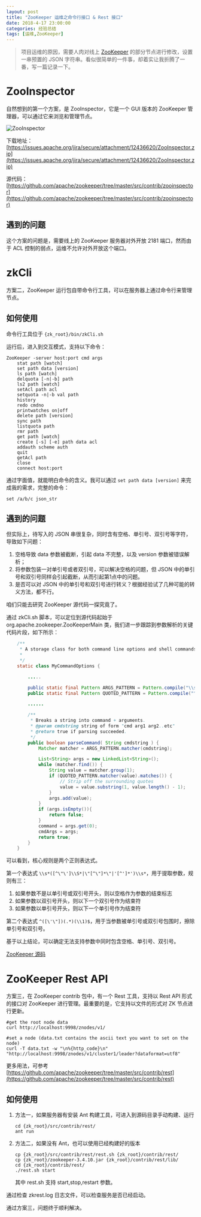 ```yaml
---
layout: post
title: "ZooKeeper 运维之命令行接口 & Rest 接口"
date: 2018-4-17 23:00:00
categories: 经验总结
tags: [运维,ZooKeeper]
---
```


> 项目运维的原因，需要人肉对线上 [ZooKeeper](https://zookeeper.apache.org/) 的部分节点进行修改，设置一串预置的 JSON 字符串。看似很简单的一件事，却着实让我折腾了一番，写一篇记录一下。

<!-- more -->

# ZooInspector

自然想到的第一个方案，是 ZooInspector，它是一个 GUI 版本的 ZooKeeper 管理器，可以通过它来浏览和管理节点。

![ZooInspector](https://a.iya.ng/images/blog/emSRNjl.png)

下载地址：
[https://issues.apache.org/jira/secure/attachment/12436620/ZooInspector.zip](https://issues.apache.org/jira/secure/attachment/12436620/ZooInspector.zip)

源代码：
[https://github.com/apache/zookeeper/tree/master/src/contrib/zooinspector](https://github.com/apache/zookeeper/tree/master/src/contrib/zooinspector)

## 遇到的问题
这个方案的问题是，需要线上的 ZooKeeper 服务器对外开放 2181 端口，然而由于 ACL 控制的弱点，运维不允许对外开放这个端口。

# zkCli

方案二，ZooKeeper 运行包自带命令行工具，可以在服务器上通过命令行来管理节点。

## 如何使用

命令行工具位于 `{zk_root}/bin/zkCli.sh`

运行后，进入到交互模式，支持以下命令：

```
ZooKeeper -server host:port cmd args
	stat path [watch]
	set path data [version]
	ls path [watch]
	delquota [-n|-b] path
	ls2 path [watch]
	setAcl path acl
	setquota -n|-b val path
	history 
	redo cmdno
	printwatches on|off
	delete path [version]
	sync path
	listquota path
	rmr path
	get path [watch]
	create [-s] [-e] path data acl
	addauth scheme auth
	quit 
	getAcl path
	close 
	connect host:port
```

通过字面值，就能明白命令的含义。我可以通过 `set path data [version]` 来完成我的需求，完整的命令：

`set /a/b/c json_str`

## 遇到的问题

但实际上，待写入的 JSON 串很复杂，同时含有空格、单引号、双引号等字符，导致如下问题：

1. 空格导致 data 参数被截断，引起 data 不完整，以及 version 参数被错误解析；
2. 将参数包装一对单引号或者双引号，可以解决空格的问题，但 JSON 中的单引号和双引号同样会引起截断，从而引起第1点中的问题。
3. 是否可以对 JSON 中的单引号和双引号进行转义？根据经验试了几种可能的转义方法，都不行。

咱们只能去研究 ZooKeeper 源代码一探究竟了。

通过 zkCli.sh 脚本，可以定位到源代码起始于 org.apache.zookeeper.ZooKeeperMain 类，我们进一步跟踪到参数解析的关键代码片段，如下所示：

```java
    /**
     * A storage class for both command line options and shell commands.
     *
     */
    static class MyCommandOptions {

        .....

        public static final Pattern ARGS_PATTERN = Pattern.compile("\\s*([^\"\']\\S*|\"[^\"]*\"|'[^']*')\\s*");
        public static final Pattern QUOTED_PATTERN = Pattern.compile("^([\'\"])(.*)(\\1)$");

        ......

        /**
         * Breaks a string into command + arguments.
         * @param cmdstring string of form "cmd arg1 arg2..etc"
         * @return true if parsing succeeded.
         */
        public boolean parseCommand( String cmdstring ) {
            Matcher matcher = ARGS_PATTERN.matcher(cmdstring);

            List<String> args = new LinkedList<String>();
            while (matcher.find()) {
                String value = matcher.group(1);
                if (QUOTED_PATTERN.matcher(value).matches()) {
                    // Strip off the surrounding quotes
                    value = value.substring(1, value.length() - 1);
                }
                args.add(value);
            }
            if (args.isEmpty()){
                return false;
            }
            command = args.get(0);
            cmdArgs = args;
            return true;
        }
    }
```

可以看到，核心规则是两个正则表达式。

第一个表达式 `\\s*([^\"\']\\S*|\"[^\"]*\"|'[^']*')\\s*`，用于提取参数，规则有三：

1. 如果参数不是以单引号或双引号开头，则以空格作为参数的结束标志
2. 如果参数以双引号开头，则以下一个双引号作为结束符
3. 如果参数以单引号开头，则以下一个单引号作为结束符

第二个表达式 `^([\'\"])(.*)(\\1)$`，用于当参数被单引号或双引号包围时，擦除单引号和双引号。

基于以上结论，可以确定无法支持参数中同时包含空格、单引号、双引号。

[ZooKeeper 源码](https://github.com/apache/zookeeper)

# ZooKeeper Rest API

方案三，在 ZooKeeper contrib 包中，有一个 Rest 工具，支持以 Rest API 形式的接口对 ZooKeeper 进行管理。最重要的是，它支持以文件的形式对 ZK 节点进行更新。

```
#get the root node data
curl http://localhost:9998/znodes/v1/

#set a node (data.txt contains the ascii text you want to set on the node)
curl -T data.txt -w "\n%{http_code}\n" "http://localhost:9998/znodes/v1/cluster1/leader?dataformat=utf8"
```

更多用法，可参考 [https://github.com/apache/zookeeper/tree/master/src/contrib/rest](https://github.com/apache/zookeeper/tree/master/src/contrib/rest)

## 如何使用

1. 方法一，如果服务器有安装 Ant 构建工具，可进入到源码目录手动构建、运行
   ```
   cd {zk_root}/src/contrib/rest/
   ant run
   ```

2. 方法二，如果没有 Ant，也可以使用已经构建好的版本
   ```
   cp {zk_root}/src/contrib/rest/rest.sh {zk_root}/contrib/rest/
   cp {zk_root}/zookeeper-3.4.10.jar {zk_root}/contrib/rest/lib/
   cd {zk_root}/contrib/rest/
   ./rest.sh start
   ```
   其中 rest.sh 支持 start,stop,restart 参数。

通过检查 zkrest.log 日志文件，可以检查服务是否已经启动。

通过方案三，问题终于顺利解决。